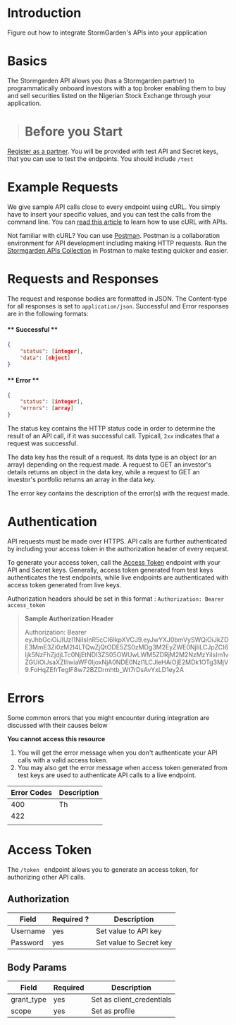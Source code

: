 # Introduction
Figure out how to integrate StormGarden's APIs into your application
 

# Basics
The Stormgarden API allows you (has a Stormgarden partner) to programmatically onboard investors with a top broker enabling them to buy and sell securities listed on the Nigerian Stock Exchange through your application.

> # Before you Start
[Register as a partner](http://console.staging.storm.trium.ng/settings/api). You will be provided with test API and Secret keys, that you can use to test the endpoints. You should include `/test ` 

# Example Requests
We give sample API calls close to every endpoint using cURL. You simply have to insert  your specific values, and you can test the calls from the command line. You can [read this article](https://linuxize.com/post/curl-rest-api/) to learn how to use cURL with APIs.

Not familiar with cURL? You can use [Postman](https://www.postman.com/downloads/). Postman is a collaboration environment for API development including making HTTP requests. Run the [Stormgarden APIs Collection](https://documenter.getpostman.com/view/11930516/TVYF6xeD) in Postman to make testing quicker and easier.

# Requests and Responses
The request and response bodies are formatted in JSON. The Content-type for all responses is set to `application/json`. 
Successful and Error responses are in the following formats:

<!-- tabs:start -->
#### ** Successful **

```JSON
{
    "status": [integer],
    "data": [object]
}
```
#### ** Error **

```JSON
{
    "status": [integer],
    "errors": [array]
}
```
<!-- tabs:end -->

The status key contains the HTTP status code in order to determine the result of an API call, if it was successful call. Typicall, `2xx` indicates that a request was successful.

The data key has the result of a request. Its data type is an object (or an array) depending on the request made. A request to GET an investor's details returns an object in the data key, while a request to GET an investor's portfolio returns an array in the data key.

The error key contains the description of the error(s) with the request made.

# Authentication

API requests must be made over HTTPS.
API calls are further authenticated by including your access token in the authorization header of every request.

To generate your access token, call the [Access Token](#Access_Token) endpoint with your API and Secret keys. Generally, access token generated from test keys authenticates the test endpoints, while live endpoints are authenticated with access token generated from live keys.

Authorization headers should be set in this format : `Authorization: Bearer access_token`




> **Sample Authorization Header**
>
> Authorization: Bearer eyJhbGciOiJIUzI1NiIsInR5cCI6IkpXVCJ9.eyJwYXJ0bmVySWQiOiJkZDE3MmE3Zi0zM2I4LTQwZjQtODE5ZS0zMDg3M2EyZWE0NjIiLCJpZCI6Ijk5NzFhZjdjLTc0NjEtNDI3ZS05OWUwLWM5ZDRjM2M2NzMzYiIsIm1vZGUiOiJsaXZlIiwiaWF0IjoxNjA0NDE0NzI1LCJleHAiOjE2MDk1OTg3MjV9.FoHqZEfrTegIF8w72BZDrmhtb_Wt7rDsAvYxLD1ey2A 

# Errors
Some common errors that you might encounter during integration are discussed with their causes below

**You cannot access this resource**
1. You will get the error message when you don't authenticate your API calls with a valid access token. 
2. You may also get the error message when access token generated from test keys are used to authenticate API calls to a live endpoint.


| **Error Codes** | **Description** |
|-------------|-------------|
| 400         |  Th           |
| 422           |             |
|             |             |

# Access Token

The `/token ` endpoint allows you to generate an access token, for authorizing other API calls.

## Authorization

| Field 	| Required ? 	| Description 	|
|-	|-	|-	|
| Username 	| yes 	| Set value to API key 	|
| Password 	| yes 	| Set value to Secret key 	|

## Body Params
| Field 	| Required 	| Description 	|
|-	|-	|-	|
| grant_type 	| yes 	| Set as client_credentials 	|
| scope 	| yes 	| Set as profile 	|

## 